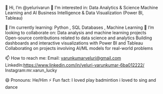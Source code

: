 👋 Hi, I’m @yelurivarun
👀 I’m interested in:
Data Analytics & Science
Machine Learning and AI
Business Intelligence & Data Visualization (Power BI, Tableau)



🌱 I’m currently learning:
Python ,
SQL Databases ,
Machine Learning 
💞️ I’m looking to collaborate on:
Data analysis and machine learning projects
Open-source contributions related to data science and analytics
Building dashboards and interactive visualizations with Power BI and Tableau
Collaborating on projects involving AI/ML models for real-world problems


📫 How to reach me:
Email: varunkumaryeluri@gmail.com
LinkedIn:https://www.linkedin.com/in/yeluri-varunkumar-6ba012222/
Instagram:mr.varun_lucky




😄 Pronouns:
He/Him
⚡ Fun fact:
I loved play badmintion 
i loved to sing and dance 
<!---
yelurivarun/yelurivarun is a ✨ special ✨ repository because its `README.md` (this file) appears on your GitHub profile.
You can click the Preview link to take a look at your changes.
--->

